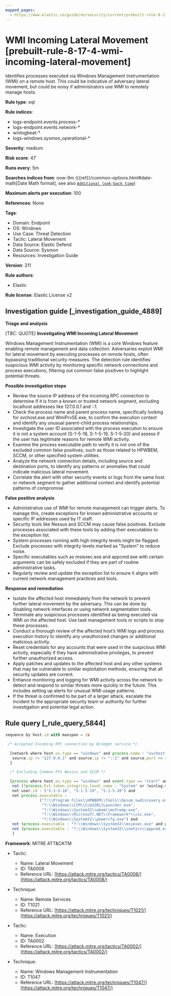 ```yaml
---
mapped_pages:
  - https://www.elastic.co/guide/en/security/current/prebuilt-rule-8-17-4-wmi-incoming-lateral-movement.html
---
```


# WMI Incoming Lateral Movement [prebuilt-rule-8-17-4-wmi-incoming-lateral-movement]

Identifies processes executed via Windows Management Instrumentation (WMI) on a remote host. This could be indicative of adversary lateral movement, but could be noisy if administrators use WMI to remotely manage hosts.

**Rule type**: eql

**Rule indices**:

* logs-endpoint.events.process-*
* logs-endpoint.events.network-*
* winlogbeat-*
* logs-windows.sysmon_operational-*

**Severity**: medium

**Risk score**: 47

**Runs every**: 5m

**Searches indices from**: now-9m ({{ref}}/common-options.html#date-math[Date Math format], see also [`Additional look-back time`](docs-content://solutions/security/detect-and-alert/create-detection-rule.md#rule-schedule))

**Maximum alerts per execution**: 100

**References**: None

**Tags**:

* Domain: Endpoint
* OS: Windows
* Use Case: Threat Detection
* Tactic: Lateral Movement
* Data Source: Elastic Defend
* Data Source: Sysmon
* Resources: Investigation Guide

**Version**: 211

**Rule authors**:

* Elastic

**Rule license**: Elastic License v2

## Investigation guide [_investigation_guide_4889]

**Triage and analysis**

[TBC: QUOTE]
**Investigating WMI Incoming Lateral Movement**

Windows Management Instrumentation (WMI) is a core Windows feature enabling remote management and data collection. Adversaries exploit WMI for lateral movement by executing processes on remote hosts, often bypassing traditional security measures. The detection rule identifies suspicious WMI activity by monitoring specific network connections and process executions, filtering out common false positives to highlight potential threats.

**Possible investigation steps**

* Review the source IP address of the incoming RPC connection to determine if it is from a known or trusted network segment, excluding localhost addresses like 127.0.0.1 and ::1.
* Check the process name and parent process name, specifically looking for svchost.exe and WmiPrvSE.exe, to confirm the execution context and identify any unusual parent-child process relationships.
* Investigate the user ID associated with the process execution to ensure it is not a system account (S-1-5-18, S-1-5-19, S-1-5-20) and assess if the user has legitimate reasons for remote WMI activity.
* Examine the process executable path to verify it is not one of the excluded common false positives, such as those related to HPWBEM, SCCM, or other specified system utilities.
* Analyze the network connection details, including source and destination ports, to identify any patterns or anomalies that could indicate malicious lateral movement.
* Correlate the alert with other security events or logs from the same host or network segment to gather additional context and identify potential patterns of compromise.

**False positive analysis**

* Administrative use of WMI for remote management can trigger alerts. To manage this, create exceptions for known administrative accounts or specific IP addresses used by IT staff.
* Security tools like Nessus and SCCM may cause false positives. Exclude processes associated with these tools by adding their executables to the exception list.
* System processes running with high integrity levels might be flagged. Exclude processes with integrity levels marked as "System" to reduce noise.
* Specific executables such as msiexec.exe and appcmd.exe with certain arguments can be safely excluded if they are part of routine administrative tasks.
* Regularly review and update the exception list to ensure it aligns with current network management practices and tools.

**Response and remediation**

* Isolate the affected host immediately from the network to prevent further lateral movement by the adversary. This can be done by disabling network interfaces or using network segmentation tools.
* Terminate any suspicious processes identified as being executed via WMI on the affected host. Use task management tools or scripts to stop these processes.
* Conduct a thorough review of the affected host’s WMI logs and process execution history to identify any unauthorized changes or additional malicious activity.
* Reset credentials for any accounts that were used in the suspicious WMI activity, especially if they have administrative privileges, to prevent further unauthorized access.
* Apply patches and updates to the affected host and any other systems that may be vulnerable to similar exploitation methods, ensuring that all security updates are current.
* Enhance monitoring and logging for WMI activity across the network to detect and respond to similar threats more quickly in the future. This includes setting up alerts for unusual WMI usage patterns.
* If the threat is confirmed to be part of a larger attack, escalate the incident to the appropriate security team or authority for further investigation and potential legal action.


## Rule query [_rule_query_5844]

```js
sequence by host.id with maxspan = 2s

 /* Accepted Incoming RPC connection by Winmgmt service */

  [network where host.os.type == "windows" and process.name : "svchost.exe" and network.direction : ("incoming", "ingress") and
   source.ip != "127.0.0.1" and source.ip != "::1" and source.port >= 49152 and destination.port >= 49152
  ]

  /* Excluding Common FPs Nessus and SCCM */

  [process where host.os.type == "windows" and event.type == "start" and process.parent.name : "WmiPrvSE.exe" and
   not (?process.Ext.token.integrity_level_name : "System" or ?winlog.event_data.IntegrityLevel : "System") and
   not user.id : ("S-1-5-18", "S-1-5-19", "S-1-5-20") and
   not process.executable :
               ("?:\\Program Files\\HPWBEM\\Tools\\hpsum_swdiscovery.exe",
                "?:\\Windows\\CCM\\Ccm32BitLauncher.exe",
                "?:\\Windows\\System32\\wbem\\mofcomp.exe",
                "?:\\Windows\\Microsoft.NET\\Framework*\\csc.exe",
                "?:\\Windows\\System32\\powercfg.exe") and
   not (process.executable : "?:\\Windows\\System32\\msiexec.exe" and process.args : "REBOOT=ReallySuppress") and
   not (process.executable : "?:\\Windows\\System32\\inetsrv\\appcmd.exe" and process.args : "uninstall")
   ]
```

**Framework**: MITRE ATT&CKTM

* Tactic:

    * Name: Lateral Movement
    * ID: TA0008
    * Reference URL: [https://attack.mitre.org/tactics/TA0008/](https://attack.mitre.org/tactics/TA0008/)

* Technique:

    * Name: Remote Services
    * ID: T1021
    * Reference URL: [https://attack.mitre.org/techniques/T1021/](https://attack.mitre.org/techniques/T1021/)

* Tactic:

    * Name: Execution
    * ID: TA0002
    * Reference URL: [https://attack.mitre.org/tactics/TA0002/](https://attack.mitre.org/tactics/TA0002/)

* Technique:

    * Name: Windows Management Instrumentation
    * ID: T1047
    * Reference URL: [https://attack.mitre.org/techniques/T1047/](https://attack.mitre.org/techniques/T1047/)




